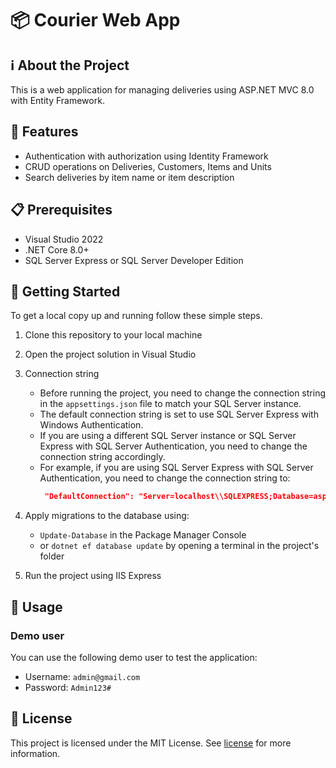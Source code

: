 # 📦 Courier Web App

## ℹ️ About the Project

This is a web application for managing deliveries using ASP.NET MVC 8.0 with Entity Framework.

## 🚀 Features

- Authentication with authorization using Identity Framework
- CRUD operations on Deliveries, Customers, Items and Units
- Search deliveries by item name or item description

## 📋 Prerequisites

- Visual Studio 2022
- .NET Core 8.0+
- SQL Server Express or SQL Server Developer Edition

## 🏁 Getting Started

To get a local copy up and running follow these simple steps.

1. Clone this repository to your local machine
2. Open the project solution in Visual Studio
3. Connection string
   - Before running the project, you need to change the connection string in the `appsettings.json` file to match your SQL Server instance.
   - The default connection string is set to use SQL Server Express with Windows Authentication.
   - If you are using a different SQL Server instance or SQL Server Express with SQL Server Authentication, you need to change the connection string accordingly.
   - For example, if you are using SQL Server Express with SQL Server Authentication, you need to change the connection string to:
     ```json
      "DefaultConnection": "Server=localhost\\SQLEXPRESS;Database=aspnet-CourierWebApp;Trusted_Connection=True;MultipleActiveResultSets=true;TrustServerCertificate=True"
     ```
4. Apply migrations to the database using:

   - `Update-Database` in the Package Manager Console
   - or `dotnet ef database update` by opening a terminal in the project's folder

5. Run the project using IIS Express

## 📝 Usage

### Demo user

You can use the following demo user to test the application:

- Username: `admin@gmail.com`
- Password: `Admin123#`

## 📄 License

This project is licensed under the MIT License. See [license](https://github.com/stekatag/CourierWebApp/blob/master/LICENSE.txt) for more information.
